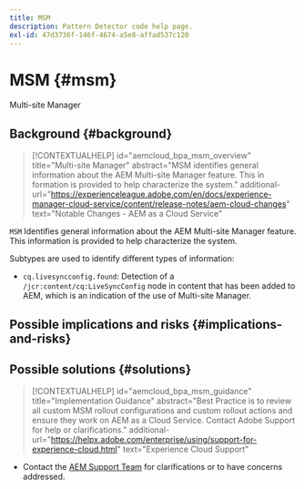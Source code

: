 ```yaml
---
title: MSM
description: Pattern Detector code help page.
exl-id: 47d3736f-146f-4674-a5e8-affad537c120
---
```

# MSM {#msm}

Multi-site Manager

## Background {#background}

>[!CONTEXTUALHELP]
>id="aemcloud_bpa_msm_overview"
>title="Multi-site Manager"
>abstract="MSM identifies general information about the AEM Multi-site Manager feature. This in formation is provided to help characterize the system."
>additional-url="https://experienceleague.adobe.com/en/docs/experience-manager-cloud-service/content/release-notes/aem-cloud-changes" text="Notable Changes - AEM as a Cloud Service"

`MSM`  Identifies general information about the AEM Multi-site Manager feature. This information is provided to help characterize the system.

Subtypes are used to identify different types of information:

* `cq.livesyncconfig.found`: Detection of a `/jcr:content/cq:LiveSyncConfig` node in content that has been added to AEM, which is an indication of the use of Multi-site Manager.

## Possible implications and risks {#implications-and-risks}


## Possible solutions {#solutions}

>[!CONTEXTUALHELP]
>id="aemcloud_bpa_msm_guidance"
>title="Implementation Guidance"
>abstract="Best Practice is to review all custom MSM rollout configurations and custom rollout actions and ensure they work on AEM as a Cloud Service. Contact Adobe Support for help or clarifications."
>additional-url="https://helpx.adobe.com/enterprise/using/support-for-experience-cloud.html" text="Experience Cloud Support"

* Contact the [AEM Support Team](https://helpx.adobe.com/enterprise/using/support-for-experience-cloud.html) for clarifications or to have concerns addressed.
